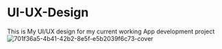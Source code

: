 # UI-UX-Design

This is My UI/UX design for my current working App development project
![701f36a5-4b41-42b2-8e5f-e5b2039f6c73-cover](https://github.com/Arafath-MSM/UI-UX-Design/assets/139915083/274c0efb-6411-4fdf-ac05-a0c7b62c33da)


